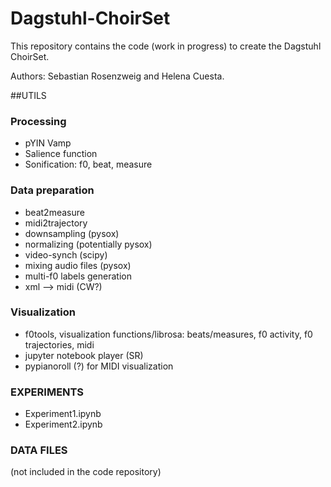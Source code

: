 # Dagstuhl-ChoirSet

This repository contains the code (work in progress) to create the Dagstuhl ChoirSet.

Authors: Sebastian Rosenzweig and Helena Cuesta.

##UTILS
### Processing
* pYIN Vamp
* Salience function
* Sonification: f0, beat, measure

### Data preparation
* beat2measure
* midi2trajectory
* downsampling (pysox)
* normalizing (potentially pysox)
* video-synch (scipy)
* mixing audio files (pysox)
* multi-f0 labels generation
* xml --> midi (CW?)

###	Visualization
* f0tools, visualization functions/librosa: beats/measures, f0 activity, f0 trajectories, midi
* jupyter notebook player (SR)
* pypianoroll (?) for MIDI visualization

### EXPERIMENTS
* Experiment1.ipynb
* Experiment2.ipynb

### DATA FILES 
(not included in the code repository)
